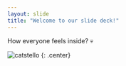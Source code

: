 ```yaml
---
layout: slide
title: "Welcome to our slide deck!"
---
```


How everyone feels inside? :skull:

![catstello](https://octodex.github.com/images/catstello.png)
{: .center}
